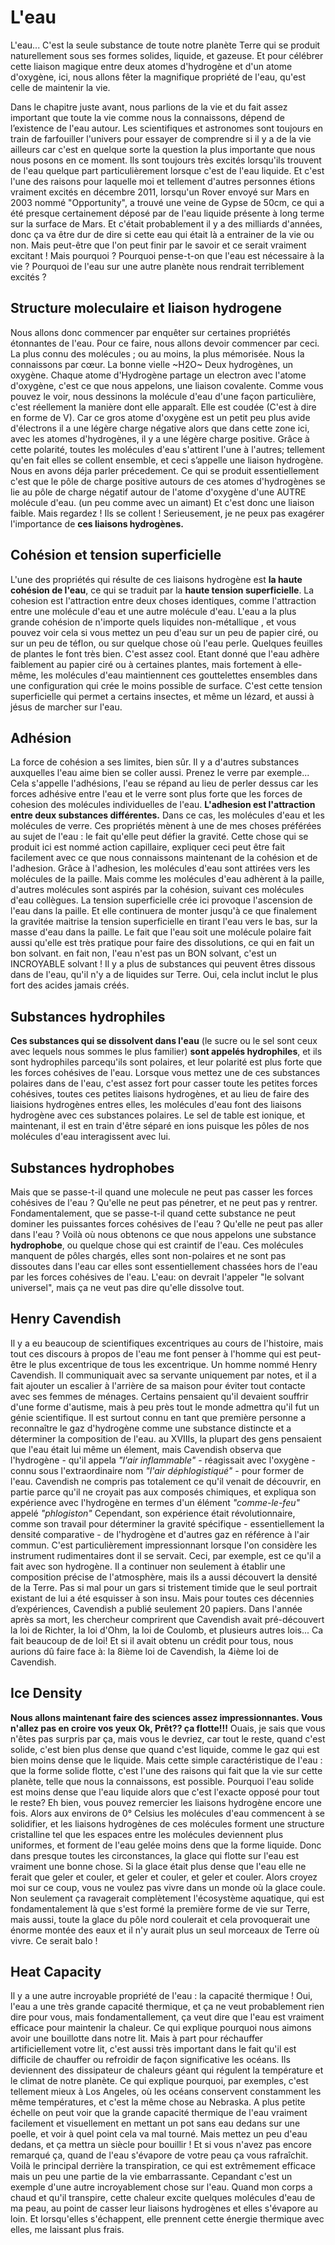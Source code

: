 # L'eau

L'eau... C'est la seule substance de toute notre planète Terre qui se produit naturellement sous ses formes solides, liquide, et gazeuse. Et pour célébrer cette liaison magique entre deux atomes d'hydrogène et d'un atome d'oxygène, ici, nous allons fêter la magnifique propriété de l'eau, qu'est celle de maintenir la vie.

Dans le chapitre juste avant, nous parlions de la vie et du fait assez important que toute la vie comme nous la connaissons, dépend de l’existence de l'eau autour. Les scientifiques et astronomes sont toujours en train de farfouiller l'univers pour essayer de comprendre si il y a de la vie ailleurs car c'est en quelque sorte la question la plus importante que nous nous posons en ce moment. Ils sont toujours très excités lorsqu'ils trouvent de l'eau quelque part particulièrement lorsque c'est de l'eau liquide. Et c'est l'une des raisons pour laquelle moi et tellement d'autres personnes étions vraiment excités en décembre 2011, lorsqu'un Rover envoyé sur Mars en 2003 nommé "Opportunity", a trouvé une veine de Gypse de 50cm, ce qui a été presque certainement déposé par de l'eau liquide présente à long terme sur la surface de Mars. Et c'était probablement il y a des milliards d'années, donc ça va être dur de dire si cette eau qui était là a entrainer de la vie ou non. Mais peut-être que l'on peut finir par le savoir et ce serait vraiment excitant ! Mais pourquoi ? Pourquoi pense-t-on que l'eau est nécessaire à la vie ? Pourquoi de l'eau sur une autre planète nous rendrait terriblement excités ?

## Structure moleculaire et liaison hydrogene

Nous allons donc commencer par enquêter sur certaines propriétés étonnantes de l'eau. Pour ce faire, nous allons devoir commencer par ceci. La plus connu des molécules ; ou au moins, la plus mémorisée. Nous la connaissons par cœur. La bonne vielle ~H2O~ Deux hydrogènes, un oxygène. Chaque atome d'Hydrogène partage un electron avec l'atome d'oxygène, c'est ce que nous appelons, une liaison covalente. Comme vous pouvez le voir, nous dessinons la molécule d'eau d'une façon particulière, c'est réellement la manière dont elle apparaît. Elle est coudée (C'est à dire en forme de V). Car ce gros atome d'oxygène est un petit peu plus avide d'électrons il a une légère charge négative alors que dans cette zone ici, avec les atomes d'hydrogènes, il y a une légère charge positive. Grâce à cette polarité, toutes les molécules d'eau s'attirent l'une à l'autres; tellement qu'en fait elles se collent ensemble, et ceci s’appelle une liaison hydrogène. Nous en avons déja parler précedement. Ce qui se produit essentiellement c'est que le pôle de charge positive autours de ces atomes d'hydrogènes se lie au pôle de charge négatif autour de l'atome d'oxygène d'une AUTRE molécule d'eau. (un peu comme avec un aimant) Et c'est donc une liaison faible. Mais regardez ! Ils se collent ! Serieusement, je ne peux pas exagérer l'importance de **ces liaisons hydrogènes.**

## Cohésion et tension superficielle

L'une des propriétés qui résulte de ces liaisons hydrogène est **la haute cohésion de l'eau**, ce qui se traduit par la **haute tension superficielle**. La cohesion est l'attraction entre deux choses identiques, comme l'attraction entre une molécule d'eau et une autre molécule d'eau. L'eau a la plus grande cohésion de n'importe quels liquides non-métallique , et vous pouvez voir cela si vous mettez un peu d'eau sur un peu de papier ciré, ou sur un peu de téflon, ou sur quelque chose où l'eau perle. Quelques feuilles de plantes le font très bien. C'est assez cool. Etant donné que l'eau adhère faiblement au papier ciré ou à certaines plantes, mais fortement à elle-même, les molécules d'eau maintiennent ces gouttelettes ensembles dans une configuration qui crée le moins possible de surface. C'est cette tension superficielle qui permet a certains insectes, et même un lézard, et aussi à jésus de marcher sur l'eau.

## Adhésion

La force de cohésion a ses limites, bien sûr. Il y a d'autres substances auxquelles l'eau aime bien se coller aussi. Prenez le verre par exemple... Cela s'appelle l'adhésions, l'eau se répand au lieu de perler dessus car les forces adhésive entre l'eau et le verre sont plus forte que les forces de cohesion des molécules individuelles de l'eau. **L'adhesion est l'attraction entre deux substances différentes.** Dans ce cas, les molécules d'eau et les molécules de verre. Ces propriétés mènent à une de mes choses préférées au sujet de l'eau : le fait qu'elle peut défier la gravité. Cette chose qui se produit ici est nommé action capillaire, expliquer ceci peut être fait facilement avec ce que nous connaissons maintenant de la cohésion et de l'adhesion. Grâce à l'adhesion, les molécules d'eau sont attirées vers les molécules de la paille. Mais comme les molécules d'eau adhèrent à la paille, d'autres molécules sont aspirés par la cohésion, suivant ces molécules d'eau collègues. La tension superficielle crée ici provoque l'ascension de l'eau dans la paille. Et elle continuera de monter jusqu'à ce que finalement la gravitée maitrise la tension superficielle en tirant l'eau vers le bas, sur la masse d'eau dans la paille. Le fait que l'eau soit une molécule polaire fait aussi qu'elle est très pratique pour faire des dissolutions, ce qui en fait un bon solvant. en fait non, l'eau n'est pas un BON solvant, c'est un INCROYABLE solvant ! Il y a plus de substances qui peuvent êtres dissous dans de l'eau, qu'il n'y a de liquides sur Terre. Oui, cela inclut inclut le plus fort des acides jamais créés.

## Substances hydrophiles

**Ces substances qui se dissolvent dans l'eau** (le sucre ou le sel sont ceux avec lequels nous sommes le plus familier) **sont appelés hydrophiles**, et ils sont hydrophiles parcequ'ils sont polaires, et leur polarité est plus forte que les forces cohésives de l'eau. Lorsque vous mettez une de ces substances polaires dans de l'eau, c'est assez fort pour casser toute les petites forces cohésives, toutes ces petites liaisons hydrogènes, et au lieu de faire des liaisions hydrogènes entres elles, les molécules d'eau font des liaisons hydrogène avec ces substances polaires. Le sel de table est ionique, et maintenant, il est en train d'être séparé en ions puisque les pôles de nos molécules d'eau interagissent avec lui.

## Substances hydrophobes

Mais que se passe-t-il quand une molecule ne peut pas casser les forces cohésives de l'eau ? Qu'elle ne peut pas pénetrer, et ne peut pas y rentrer. Fondamentalement, que se passe-t-il quand cette substance ne peut dominer les puissantes forces cohésives de l'eau ? Qu'elle ne peut pas aller dans l'eau ? Voilà où nous obtenons ce que nous appelons une substance **hydrophobe**, ou quelque chose qui est craintif de l'eau. Ces molécules manquent de pôles chargés, elles sont non-polaires et ne sont pas dissoutes dans l'eau car elles sont essentiellement chassées hors de l'eau par les forces cohésives de l'eau. L'eau: on devrait l'appeler "le solvant universel", mais ça ne veut pas dire qu'elle dissolve tout.

## Henry Cavendish

Il y a eu beaucoup de scientifiques excentriques au cours de l'histoire, mais tout ces discours à propos de l'eau me font penser à l'homme qui est peut-être le plus excentrique de tous les excentrique. Un homme nommé Henry Cavendish. Il communiquait avec sa servante uniquement par notes, et il a fait ajouter un escalier à l'arrière de sa maison pour éviter tout contacte avec ses femmes de ménages. Certains pensaient qu'il devaient souffrir d'une forme d'autisme, mais à peu près tout le monde admettra qu'il fut un génie scientifique. Il est surtout connu en tant que première personne a reconnaître le gaz d'hydrogène comme une substance distincte et a déterminer la composition de l'eau. au XVIIIs, la plupart des gens pensaient que l'eau était lui même un élement, mais Cavendish observa que l'hydrogène - qu'il appela *"l'air inflammable"* - réagissait avec l'oxygène - connu sous l'extraordinaire nom *"l'air déphlogistiqué"* - pour former de l'eau. Cavendish ne compris pas totalement ce qu'il venait de découvrir, en partie parce qu'il ne croyait pas aux composés chimiques, et expliqua son expérience avec l'hydrogène en termes d'un élément *"comme-le-feu"* appelé *"phlogiston"* Cependant, son expérience était révolutionnaire, comme son travail pour déterminer la gravité spécifique - essentiellement la densité comparative - de l'hydrogène et d'autres gaz en référence à l'air commun. C'est particulièrement impressionnant lorsque l'on considère les instrument rudimentaires dont il se servait. Ceci, par exemple, est ce qu'il a fait avec son hydrogène. Il a continuer non seulement à établir une composition précise de l'atmosphère, mais ils a aussi découvert la densité de la Terre. Pas si mal pour un gars si tristement timide que le seul portrait existant de lui a été esquisser à son insu. Mais pour toutes ces décennies d’expériences, Cavendish a publié seulement 20 papiers. Dans l'année après sa mort, les chercheur comprirent que Cavendish avait pré-découvert la loi de Richter, la loi d'Ohm, la loi de Coulomb, et plusieurs autres lois... Ca fait beaucoup de de loi! Et si il avait obtenu un crédit pour tous, nous aurions dû faire face à: la 8ième loi de Cavendish, la 4ième loi de Cavendish.

## Ice Density

**Nous allons maintenant faire des sciences assez impressionnantes. Vous n'allez pas en croire vos yeux Ok, Prêt?? ça flotte!!!** Ouais, je sais que vous n'êtes pas surpris par ça, mais vous le devriez, car tout le reste, quand c'est solide, c'est bien plus dense que quand c'est liquide, comme le gaz qui est bien moins dense que le liquide. Mais cette simple caractéristique de l'eau : que la forme solide flotte, c'est l'une des raisons qui fait que la vie sur cette planète, telle que nous la connaissons, est possible. Pourquoi l'eau solide est moins dense que l'eau liquide alors que c'est l'exacte opposé pour tout le reste? Eh bien, vous pouvez remercier les liaisons hydrogène encore une fois. Alors aux environs de 0° Celsius les molécules d'eau commencent à se solidifier, et les liaisons hydrogènes de ces molécules forment une structure cristalline tel que les espaces entre les molécules deviennent plus uniformes, et forment de l'eau gelée moins dens que la forme liquide. Donc dans presque toutes les circonstances, la glace qui flotte sur l'eau est vraiment une bonne chose. Si la glace était plus dense que l'eau elle ne ferait que geler et couler, et geler et couler, et geler et couler. Alors croyez moi sur ce coup, vous ne voulez pas vivre dans un monde où la glace coule. Non seulement ça ravagerait complètement l'écosystème aquatique, qui est fondamentalement là que s'est formé la première forme de vie sur Terre, mais aussi, toute la glace du pôle nord coulerait et cela provoquerait une énorme montée des eaux et il n'y aurait plus un seul morceaux de Terre où vivre. Ce serait balo !

## Heat Capacity

Il y a une autre incroyable propriété de l'eau : la capacité thermique ! Oui, l'eau a une très grande capacité thermique, et ça ne veut probablement rien dire pour vous, mais fondamentallement, ça veut dire que l'eau est vraiment efficace pour maintenir la chaleur. Ce qui explique pourquoi nous aimons avoir une bouillotte dans notre lit. Mais à part pour réchauffer artificiellement votre lit, c'est aussi très important dans le fait qu'il est difficile de chauffer ou refroidir de façon significative les océans. Ils deviennent des dissipateur de chaleurs géant qui régulent la température et le climat de notre planète. Ce qui explique pourquoi, par exemples, c'est tellement mieux à Los Angeles, où les océans conservent constamment les même températures, et c'est la même chose au Nebraska. A plus petite échelle on peut voir que la grande capacité thermique de l'eau vraiment facilement et visuellement en mettant un pot sans eau dedans sur une poelle, et voir à quel point cela va mal tourné. Mais mettez un peu d'eau dedans, et ça mettra un siècle pour bouillir ! Et si vous n'avez pas encore remarqué ça, quand de l'eau s'évapore de votre peau ça vous rafraîchit. Voilà le principal derrière la transpiration, ce qui est extrêmement efficace mais un peu une partie de la vie embarrassante. Cepandant c'est un exemple d'une autre incroyablement chose sur l'eau. Quand mon corps a chaud et qu'il transpire, cette chaleur excite quelques molécules d'eau de ma peau, au point de casser leur liaisons hydrogènes et elles s'évapore au loin. Et lorsqu'elles s'échappent, elle prennent cette énergie thermique avec elles, me laissant plus frais.

